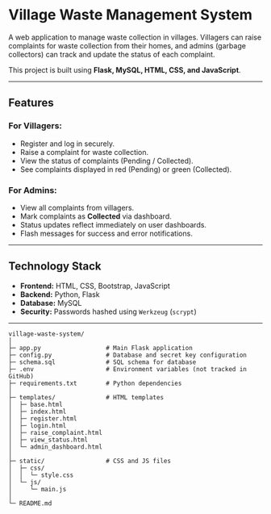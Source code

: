 # Village Waste Management System

A web application to manage waste collection in villages. Villagers can raise complaints for waste collection from their homes, and admins (garbage collectors) can track and update the status of each complaint.

This project is built using **Flask, MySQL, HTML, CSS, and JavaScript**.

---

## Features

### For Villagers:
- Register and log in securely.
- Raise a complaint for waste collection.
- View the status of complaints (Pending / Collected).
- See complaints displayed in red (Pending) or green (Collected).

### For Admins:
- View all complaints from villagers.
- Mark complaints as **Collected** via dashboard.
- Status updates reflect immediately on user dashboards.
- Flash messages for success and error notifications.

---

## Technology Stack
- **Frontend:** HTML, CSS, Bootstrap, JavaScript
- **Backend:** Python, Flask
- **Database:** MySQL
- **Security:** Passwords hashed using `Werkzeug` (`scrypt`)

---

```plaintext
village-waste-system/
│
├─ app.py                  # Main Flask application
├─ config.py               # Database and secret key configuration
├─ schema.sql              # SQL schema for database
├─ .env                    # Environment variables (not tracked in GitHub)
├─ requirements.txt        # Python dependencies
│
├─ templates/              # HTML templates
│  ├─ base.html
│  ├─ index.html
│  ├─ register.html
│  ├─ login.html
│  ├─ raise_complaint.html
│  ├─ view_status.html
│  └─ admin_dashboard.html
│
├─ static/                 # CSS and JS files
│  ├─ css/
│  │  └─ style.css
│  └─ js/
│     └─ main.js
│
└─ README.md
